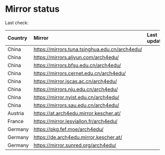 <script src="./time.js"></script>
# Mirror status
Last check: <script type="text/javascript">localize(1706005203.219879);</script>

|Country|Mirror|Last update|
|:------|:-----|:----------|
|China|https://mirrors.tuna.tsinghua.edu.cn/arch4edu/|<script type="text/javascript">localize(1705991755);</script>|
|China|https://mirrors.aliyun.com/arch4edu/|<script type="text/javascript">localize(1705948332);</script>|
|China|https://mirrors.bfsu.edu.cn/arch4edu/|<script type="text/javascript">localize(1705991755);</script>|
|China|https://mirrors.cernet.edu.cn/arch4edu/|<script type="text/javascript">localize(1705991755);</script>|
|China|https://mirror.iscas.ac.cn/arch4edu/|<script type="text/javascript">localize(1705948332);</script>|
|China|https://mirrors.nju.edu.cn/arch4edu/|<script type="text/javascript">localize(1705948332);</script>|
|China|https://mirror.nyist.edu.cn/arch4edu/|<script type="text/javascript">localize(1705948332);</script>|
|China|https://mirrors.sau.edu.cn/arch4edu/|<script type="text/javascript">localize(1705991755);</script>|
|Austria|https://at.arch4edu.mirror.kescher.at/|<script type="text/javascript">localize(1705991755);</script>|
|France|https://mirror.lesviallon.fr/arch4edu/|<script type="text/javascript">localize(1705991755);</script>|
|Germany|https://pkg.fef.moe/arch4edu/|<script type="text/javascript">localize(1705991755);</script>|
|Germany|https://de.arch4edu.mirror.kescher.at/|<script type="text/javascript">localize(1705991755);</script>|
|Germany|https://mirror.sunred.org/arch4edu/|<script type="text/javascript">localize(1705991755);</script>|

<script src="./tablefilter/tablefilter.js"></script>
<script src="./table.js"></script>